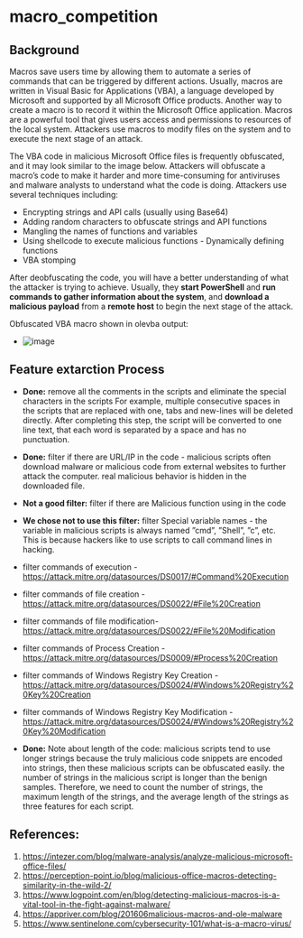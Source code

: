 # macro_competition
## Background
Macros save users time by allowing them to automate a series of commands that can be triggered by different actions. Usually, macros are written in Visual Basic for Applications (VBA), a language developed by Microsoft and supported by all Microsoft Office products. Another way to create a macro is to record it within the Microsoft Office application. Macros are a powerful tool that gives users access and permissions to resources of the local system. Attackers use macros to modify files on the system and to execute the next stage of an attack.

The VBA code in malicious Microsoft Office files is frequently obfuscated, and it may look similar to the image below. Attackers will obfuscate a macro’s code to make it harder and more time-consuming for antiviruses and malware analysts to understand what the code is doing. Attackers use several techniques including:

- Encrypting strings and API calls (usually using Base64)
- Adding random characters to obfuscate strings and API functions
- Mangling the names of functions and variables
- Using shellcode to execute malicious functions
​​- Dynamically defining functions
- VBA stomping

After deobfuscating the code, you will have a better understanding of what the attacker is trying to achieve. Usually, they **start PowerShell** and **run commands to gather information about the system**, and **download a malicious payload** from a **remote host** to begin the next stage of the attack.

Obfuscated VBA macro shown in olevba output:
- ![image](https://github.com/TaliaSeada/macro_competition/assets/93203695/a0568fe4-59a2-46f2-b353-bd34199a3d90)


## Feature extarction Process

- **Done:** remove all the comments in the scripts and eliminate the special characters in the scripts
For example, multiple consecutive spaces in the scripts that are replaced with one, tabs and new-lines will be deleted directly.
After completing this step, the script will be converted to one line text, that each word is separated by a space and has no punctuation.

- **Done:** filter if there are URL/IP in the code - malicious scripts often download malware or malicious code from external websites to further attack the computer. real malicious behavior is hidden in the downloaded file.

- **Not a good filter:** filter if there are Malicious function using in the code

- **We chose not to use this filter:** filter Special variable names - the variable in malicious scripts is always named ”cmd”, ”Shell”, ”c”, etc. This is because hackers like to use scripts to call command lines in hacking.

- filter commands of execution - https://attack.mitre.org/datasources/DS0017/#Command%20Execution

- filter commands of file creation - https://attack.mitre.org/datasources/DS0022/#File%20Creation

- filter commands of file modification- https://attack.mitre.org/datasources/DS0022/#File%20Modification

- filter commands of Process Creation - https://attack.mitre.org/datasources/DS0009/#Process%20Creation

- filter commands of Windows Registry Key Creation - https://attack.mitre.org/datasources/DS0024/#Windows%20Registry%20Key%20Creation

- filter commands of Windows Registry Key Modification - https://attack.mitre.org/datasources/DS0024/#Windows%20Registry%20Key%20Modification

- **Done:** Note about length of the code: malicious scripts tend to use longer strings because the truly malicious code snippets are encoded into strings, then these malicious scripts can be obfuscated easily. the number of strings in the malicious script is longer than the benign samples. Therefore, we need to count the number of strings, the maximum length of the strings, and the average length of the strings as three features for each
script.

## References:
1. https://intezer.com/blog/malware-analysis/analyze-malicious-microsoft-office-files/
3. https://perception-point.io/blog/malicious-office-macros-detecting-similarity-in-the-wild-2/
4. https://www.logpoint.com/en/blog/detecting-malicious-macros-is-a-vital-tool-in-the-fight-against-malware/
5. https://appriver.com/blog/201606malicious-macros-and-ole-malware
7. https://www.sentinelone.com/cybersecurity-101/what-is-a-macro-virus/

